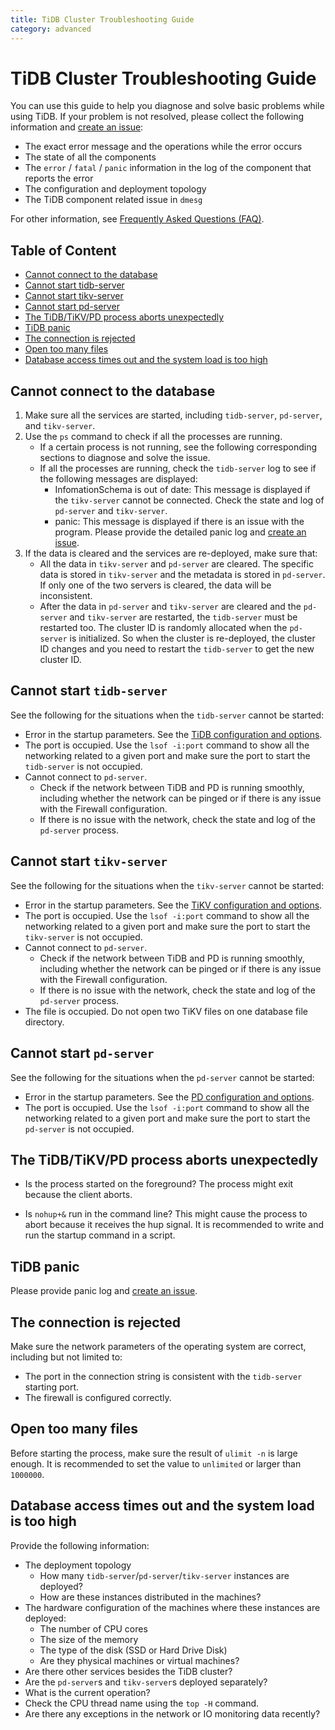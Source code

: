 ```yaml
---
title: TiDB Cluster Troubleshooting Guide
category: advanced
---
```


# TiDB Cluster Troubleshooting Guide

You can use this guide to help you diagnose and solve basic problems while using TiDB. If your problem is not resolved, please collect the following information and [create an issue](https://github.com/pingcap/tidb/issues/new):
+ The exact error message and the operations while the error occurs
+ The state of all the components
+ The `error` / `fatal` / `panic` information in the log of the component that reports the error
+ The configuration and deployment topology
+ The TiDB component related issue in `dmesg`

For other information, see [Frequently Asked Questions (FAQ)](TiDB_FAQ.md).

## Table of Content
+ [Cannot connect to the database](#cannot-connect-to-the-database)
+ [Cannot start tidb-server](#cannot-start-tidb-server)
+ [Cannot start tikv-server](#cannot-start-tikv-server)
+ [Cannot start pd-server](#cannot-start-pd-server)
+ [The TiDB/TiKV/PD process aborts unexpectedly](#the-tidbtikvpd-process-aborts-unexpectedly)
+ [TiDB panic](#tidb-panic)
+ [The connection is rejected](#the-connection-is-rejected)
+ [Open too many files](#open-too-many-files)
+ [Database access times out and the system load is too high](#database-access-times-out-and-the-system-load-is-too-high)

## Cannot connect to the database

1. Make sure all the services are started, including `tidb-server`, `pd-server`, and `tikv-server`.
2. Use the `ps` command to check if all the processes are running.
	+ If a certain process is not running, see the following corresponding sections to diagnose and solve the issue.
	+ If all the processes are running, check the `tidb-server` log to see if the following messages are displayed:
		+ InfomationSchema is out of date: This message is displayed if the `tikv-server` cannot be connected. Check the state and log of `pd-server` and `tikv-server`.
		+ panic: This message is displayed if there is an issue with the program. Please provide the detailed panic log and [create an issue](https://github.com/pingcap/tidb/issues/new).
3. If the data is cleared and the services are re-deployed, make sure that:
	+ All the data in `tikv-server` and `pd-server` are cleared. 
	The specific data is stored in `tikv-server` and the metadata is stored in `pd-server`. If only one of the two servers is cleared, the data will be inconsistent.
	+ After the data in `pd-server` and `tikv-server` are cleared and the `pd-server` and `tikv-server` are restarted, the `tidb-server` must be restarted too.
	The cluster ID is randomly allocated when the `pd-server` is initialized. So when the cluster is re-deployed, the cluster ID changes and you need to restart the `tidb-server` to get the new cluster ID.

## Cannot start `tidb-server`
See the following for the situations when the `tidb-server` cannot be started: 
+ Error in the startup parameters.
	See the [TiDB configuration and options](op-guide/configuration.md#tidb).
+ The port is occupied.
	Use the `lsof -i:port` command to show all the networking related to a given port and make sure the port to start the `tidb-server` is not occupied.
+ Cannot connect to `pd-server`.
	+ Check if the network between TiDB and PD is running smoothly, including whether the network can be pinged or if there is any issue with the Firewall configuration.
	+ If there is no issue with the network, check the state and log of the `pd-server` process.

## Cannot start `tikv-server`
See the following for the situations when the `tikv-server` cannot be started: 
+ Error in the startup parameters.
	See the [TiKV configuration and options](op-guide/configuration.md#tikv).
+ The port is occupied.
	Use the `lsof -i:port` command to show all the networking related to a given port and make sure the port to start the `tikv-server` is not occupied.
+ Cannot connect to `pd-server`.
	+ Check if the network between TiDB and PD is running smoothly, including whether the network can be pinged or if there is any issue with the Firewall configuration.
	+ If there is no issue with the network, check the state and log of the `pd-server` process.
+ The file is occupied.
	Do not open two TiKV files on one database file directory.

## Cannot start `pd-server`
See the following for the situations when the `pd-server` cannot be started: 
+ Error in the startup parameters.
	See the [PD configuration and options](op-guide/configuration.md##placement-driver-pd).
+ The port is occupied.
	Use the `lsof -i:port` command to show all the networking related to a given port and make sure the port to start the `pd-server` is not occupied.

## The TiDB/TiKV/PD process aborts unexpectedly
+ Is the process started on the foreground? The process might exit because the client aborts.
	
+ Is `nohup+&` run in the command line? This might cause the process to abort because it receives the hup signal. It is recommended to write and run the startup command in a script.

## TiDB panic
Please provide panic log and [create an issue](https://github.com/pingcap/tidb/issues/new).

## The connection is rejected

Make sure the network parameters of the operating system are correct, including but not limited to:

+ The port in the connection string is consistent with the `tidb-server` starting port.
+ The firewall is configured correctly.

## Open too many files

Before starting the process, make sure the result of `ulimit -n` is large enough. It is recommended to set the value to `unlimited` or larger than `1000000`.

## Database access times out and the system load is too high
Provide the following information:
+ The deployment topology
	+ How many `tidb-server`/`pd-server`/`tikv-server` instances are deployed? 
	+ How are these instances distributed in the machines?
+ The hardware configuration of the machines where these instances are deployed:
	+ The number of CPU cores
	+ The size of the memory
	+ The type of the disk (SSD or Hard Drive Disk)
	+ Are they physical machines or virtual machines?
+ Are there other services besides the TiDB cluster?
+ Are the `pd-server`s and `tikv-server`s deployed separately?
+ What is the current operation?
+ Check the CPU thread name using the `top -H` command.
+ Are there any exceptions in the network or IO monitoring data recently?
